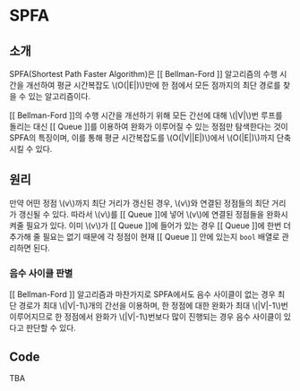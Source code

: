# SPFA
## 소개
SPFA(Shortest Path Faster Algorithm)은 [[ Bellman-Ford ]] 알고리즘의 수행 시간을 개선하여 평균 시간복잡도 \\(O(|E|)\\)만에 한 점에서 모든 점까지의 최단 경로를 찾을 수 있는 알고리즘이다. 

[[ Bellman-Ford ]]의 수행 시간을 개선하기 위해 모든 간선에 대해 \\(|V|\\)번 루프를 돌리는 대신 [[ Queue ]]를 이용하여 완화가 이루어질 수 있는 정점만 탐색한다는 것이 SPFA의 특징이며, 이를 통해 평균 시간복잡도를 \\(O(|V||E|)\\)에서 \\(O(|E|)\\)까지 단축시킬 수 있다.

## 원리
만약 어떤 정점 \\(v\\)까지 최단 거리가 갱신된 경우, \\(v\\)와 연결된 정점들의 최단 거리가 갱신될 수 있다. 따라서 \\(v\\)를 [[ Queue ]]에 넣어 \\(v\\)에 연결된 정점들을 완화시켜줄 필요가 있다. 이미 \\(v\\)가 [[ Queue ]]에 들어가 있는 경우 [[ Queue ]]에 한번 더 추가해 줄 필요는 없기 때문에 각 정점이 현재 [[ Queue ]] 안에 있는지 `bool` 배열로 관리하면 된다.
### 음수 사이클 판별
[[ Bellman-Ford ]] 알고리즘과 마찬가지로 SPFA에서도 음수 사이클이 없는 경우 최단 경로가 최대 \\(|V|-1\\)개의 간선을 이용하며, 한 정점에 대한 완화가 최대 \\(|V|-1\\)번 이루어지므로 한 정점에서 완화가 \\(|V|-1\\)번보다 많이 진행되는 경우 음수 사이클이 있다고 판단할 수 있다.

## Code

TBA
